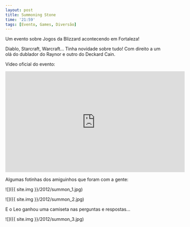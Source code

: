 ```yaml
---
layout: post
title: Summoning Stone
time: '21:59'
tags: [Evento, Games, Diversão]
---
```


Um evento sobre Jogos da Blizzard acontecendo em Fortaleza!

Diablo, Starcraft, Warcraft... Tinha novidade sobre tudo! Com direito a um olá do dublador do Raynor e outro do Deckard Cain.

Video oficial do evento: 

<iframe width="560" height="315" src="https://www.youtube.com/embed/ZSCnJKB4LOA" frameborder="0" allowfullscreen></iframe>

Algumas fotinhas dos amiguinhos que foram com a gente:

![]({{ site.img }}/2012/summon_1.jpg)

![]({{ site.img }}/2012/summon_2.jpg)

E o Leo ganhou uma camiseta nas perguntas e respostas...

![]({{ site.img }}/2012/summon_3.jpg)
